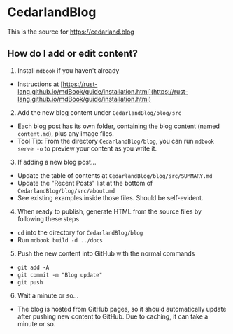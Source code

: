# CedarlandBlog
This is the source for https://cedarland.blog

## How do I add or edit content?
1. Install `mdbook` if you haven't already
 * Instructions at [https://rust-lang.github.io/mdBook/guide/installation.html](https://rust-lang.github.io/mdBook/guide/installation.html)
2. Add the new blog content under `CedarlandBlog/blog/src`
 * Each blog post has its own folder, containing the blog content (named `content.md`), plus any image files.
 * Tool Tip: From the directory `CedarlandBlog/blog`, you can run `mdbook serve -o` to preview your content as you write it.
3. If adding a new blog post...
 * Update the table of contents at `CedarlandBlog/blog/src/SUMMARY.md`
 * Update the "Recent Posts" list at the bottom of `CedarlandBlog/blog/src/about.md`
 * See existing examples inside those files. Should be self-evident.
4. When ready to publish, generate HTML from the source files by following these steps
 * `cd` into the directory for `CedarlandBlog/blog`
 *  Run `mdbook build -d ../docs`
5. Push the new content into GitHub with the normal commands
 * `git add -A`
 * `git commit -m "Blog update"`
 * `git push`
6. Wait a minute or so...
 * The blog is hosted from GitHub pages, so it should automatically update after pushing new content to GitHub. Due to caching, it can take a minute or so.